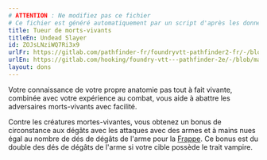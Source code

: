 ```yaml
---
# ATTENTION : Ne modifiez pas ce fichier
# Ce fichier est généré automatiquement par un script d'après les données du module Foundry VTT officiel et de sa traduction
title: Tueur de morts-vivants
titleEn: Undead Slayer
id: ZOJsLNziWQ7Ri3x9
urlFr: https://gitlab.com/pathfinder-fr/foundryvtt-pathfinder2-fr/-/blob/master/data/feats/ZOJsLNziWQ7Ri3x9.htm
urlEn: https://gitlab.com/hooking/foundry-vtt---pathfinder-2e/-/blob/master/packs/data/feats.db/undead-slayer.json
layout: dons
---
```

Votre connaissance de votre propre anatomie pas tout à fait vivante, combinée avec votre expérience au combat, vous aide à abattre les adversaires morts-vivants avec facilité.

Contre les créatures mortes-vivantes, vous obtenez un bonus de circonstance aux dégâts avec les attaques avec des armes et à mains nues égal au nombre de dés de dégâts de l'arme pour la [Frappe](../actions/frapper.html). Ce bonus est du double des dés de dégâts de l'arme si votre cible possède le trait vampire.
